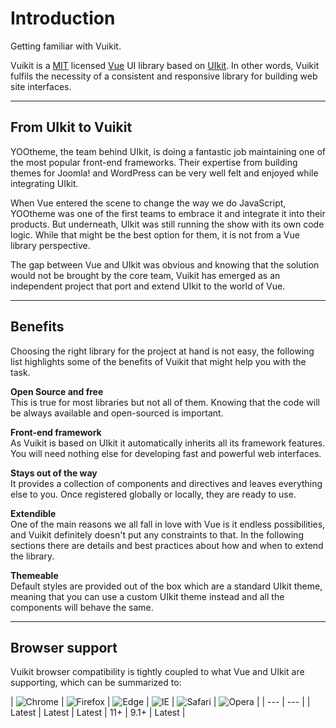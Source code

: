 # Introduction

<p class="uk-text-lead">Getting familiar with Vuikit.</p>

Vuikit is a [MIT](https://github.com/vuikit/vuikit/blob/develop/LICENSE) licensed [Vue](https://vuejs.org/) UI library based on [UIkit](https://getuikit.com/). In other words, Vuikit fulfils the necessity of a consistent and responsive library for building web site interfaces.

***

## From UIkit to Vuikit

YOOtheme, the team behind UIkit, is doing a fantastic job maintaining one of the most popular front-end frameworks. Their expertise from building themes for Joomla! and WordPress can be very well felt and enjoyed while integrating UIkit.

When Vue entered the scene to change the way we do JavaScript, YOOtheme was one of the first teams to embrace it and integrate it into their products. But underneath, UIkit was still running the show with its own code logic. While that might be the best option for them, it is not from a Vue library perspective.

The gap between Vue and UIkit was obvious and knowing that the solution would not be brought by the core team, Vuikit has emerged as an independent project that port and extend UIkit to the world of Vue.

***

## Benefits

Choosing the right library for the project at hand is not easy, the following list highlights some of the benefits of Vuikit that might help you with the task.

**Open Source and free** <br />
This is true for most libraries but not all of them. Knowing that the code will be always available and open-sourced is important.

**Front-end framework** <br />
As Vuikit is based on UIkit it automatically inherits all its framework features. You will need nothing else for developing fast and powerful web interfaces.

**Stays out of the way** <br />
It provides a collection of components and directives and leaves everything else to you. Once registered globally or locally, they are ready to use.

**Extendible** <br />
One of the main reasons we all fall in love with Vue is it endless possibilities, and Vuikit definitely doesn't put any constraints to that. In the following sections there are details and best practices about how and when to extend the library.

**Themeable** <br />
Default styles are provided out of the box which are a standard UIkit theme, meaning that you can use a custom UIkit theme instead and all the components will behave the same.

***

## Browser support

Vuikit browser compatibility is tightly coupled to what Vue and UIkit are supporting, which can be summarized to:

| ![Chrome](https://raw.githubusercontent.com/alrra/browser-logos/master/src/chrome/chrome_48x48.png) | ![Firefox](https://raw.githubusercontent.com/alrra/browser-logos/master/src/firefox/firefox_48x48.png) | ![Edge](https://raw.githubusercontent.com/alrra/browser-logos/master/src/edge/edge_48x48.png) | ![IE](https://raw.githubusercontent.com/alrra/browser-logos/master/src/archive/internet-explorer_9-11/internet-explorer_9-11_48x48.png) | ![Safari](https://raw.githubusercontent.com/alrra/browser-logos/master/src/safari/safari_48x48.png) | ![Opera](https://raw.githubusercontent.com/alrra/browser-logos/master/src/opera/opera_48x48.png) |
| --- | --- |
| Latest | Latest | Latest | 11+ | 9.1+ | Latest |
